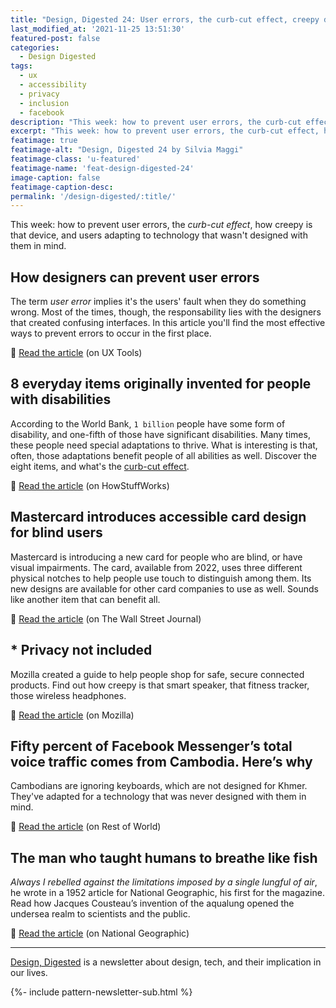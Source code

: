 ```yaml
---
title: "Design, Digested 24: User errors, the curb-cut effect, creepy devices"
last_modified_at: '2021-11-25 13:51:30'
featured-post: false
categories:
  - Design Digested
tags:
  - ux
  - accessibility
  - privacy
  - inclusion
  - facebook
description: "This week: how to prevent user errors, the curb-cut effect, how creepy is that device, and users adapting to technology that wasn't designed with them in mind."
excerpt: "This week: how to prevent user errors, the curb-cut effect, how creepy is that device, and users adapting to technology that wasn't designed with them in mind."
featimage: true
featimage-alt: "Design, Digested 24 by Silvia Maggi"
featimage-class: 'u-featured'
featimage-name: 'feat-design-digested-24'
image-caption: false
featimage-caption-desc: 
permalink: '/design-digested/:title/'
---
```

<p class="lead">This week: how to prevent user errors, the <em>curb-cut effect</em>, how creepy is that device, and users adapting to technology that wasn't designed with them in mind.</p>

<!--more-->

## How designers can prevent user errors

The term <em>user error</em> implies it's the users' fault when they do something wrong. Most of the times, though, the responsability lies with the designers that created confusing interfaces. In this article you'll find the most effective ways to prevent errors to occur in the first place. 

<p class="detached">🔗 <a href="https://uxtools.co/blog/how-designers-can-prevent-user-errors">Read the article</a> (on UX Tools)</p>

## 8 everyday items originally invented for people with disabilities

According to the World Bank, <code>1 billion</code> people have some form of disability, and one-fifth of those have significant disabilities. Many times, these people need special adaptations to thrive. What is interesting is that, often, those adaptations benefit people of all abilities as well. Discover the eight items, and what's the <a href="https://ssir.org/articles/entry/the_curb_cut_effect">curb-cut effect</a>.

<p class="detached">🔗 <a href="https://science.howstuffworks.com/innovation/everyday-innovations/items-invented-people-with-disabilities.htm">Read the article</a> (on HowStuffWorks)</p>

## Mastercard introduces accessible card design for blind users

Mastercard is introducing a new card for people who are blind, or have visual impairments. The card, available from 2022, uses three different physical notches to help people use touch to distinguish among them. Its new designs are available for other card companies to use as well. Sounds like another item that can benefit all.

<p class="detached">🔗 <a href="https://www.wsj.com/articles/mastercard-introduces-accessible-card-design-for-blind-users-11635285951">Read the article</a> (on The Wall Street Journal)</p>

## * Privacy not included

Mozilla created a guide to help people shop for safe, secure connected products. Find out how creepy is that smart speaker, that fitness tracker, those wireless headphones.

<p class="detached">🔗 <a href="https://foundation.mozilla.org/en/privacynotincluded/">Read the article</a> (on Mozilla)</p>

## Fifty percent of Facebook Messenger’s total voice traffic comes from Cambodia. Here’s why

Cambodians are ignoring keyboards, which are not designed for Khmer. They've adapted for a technology that was never designed with them in mind. 

<p class="detached">🔗 <a href="https://restofworld.org/2021/facebook-didnt-know-why-half-of-messengers-voice-traffic-comes-from-cambodia-heres-why/">Read the article</a> (on Rest of World)</p>

## The man who taught humans to breathe like fish

<em>Always I rebelled against the limitations imposed by a single lungful of air</em>, he wrote in a 1952 article for National Geographic, his first for the magazine. Read how Jacques Cousteau’s invention of the aqualung opened the undersea realm to scientists and the public.

<p class="detached">🔗 <a href="https://www.nationalgeographic.com/history/article/the-man-who-taught-humans-to-breathe-like-fish">Read the article</a> (on National Geographic)</p>

<hr>

<p class="detached"><a href="/newsletter/" title="Go to the Newsletter page">Design, Digested</a> is a newsletter about design, tech, and their implication in our lives.</p>

{%- include pattern-newsletter-sub.html %}




